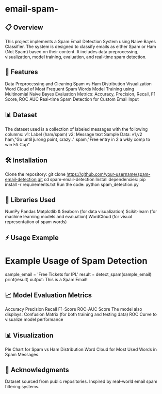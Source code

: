 # email-spam-
## 📋 Overview

This project implements a Spam Email Detection System using Naive Bayes Classifier. The system is designed to classify emails as either Spam or Ham (Not Spam) based on their content. It includes data preprocessing, visualization, model training, evaluation, and real-time spam detection.

## 🚀 Features
Data Preprocessing and Cleaning
Spam vs Ham Distribution Visualization
Word Cloud of Most Frequent Spam Words
Model Training using Multinomial Naive Bayes
Evaluation Metrics: Accuracy, Precision, Recall, F1 Score, ROC AUC
Real-time Spam Detection for Custom Email Input

## 📊 Dataset
The dataset used is a collection of labeled messages with the following columns:
v1: Label (ham/spam)
v2: Message text
Sample Data:
v1,v2
ham,"Go until jurong point, crazy.."
spam,"Free entry in 2 a wkly comp to win FA Cup"

## 🛠️ Installation
Clone the repository:
git clone https://github.com/your-username/spam-email-detection.git
cd spam-email-detection
Install dependencies:
pip install -r requirements.txt
Run the code:
python spam_detection.py

## 🧪 Libraries Used
NumPy
Pandas
Matplotlib & Seaborn (for data visualization)
Scikit-learn (for machine learning models and evaluation)
WordCloud (for visual representation of spam words)

## ⚡ Usage Example
# Example Usage of Spam Detection
sample_email = 'Free Tickets for IPL'
result = detect_spam(sample_email)
print(result)
output: This is a Spam Email!


## 📈 Model Evaluation Metrics
Accuracy
Precision
Recall
F1-Score
ROC-AUC Score
The model also displays:
Confusion Matrix (for both training and testing data)
ROC Curve to visualize model performance

## 📊 Visualization
Pie Chart for Spam vs Ham Distribution
Word Cloud for Most Used Words in Spam Messages

## 🙌 Acknowledgments
Dataset sourced from public repositories.
Inspired by real-world email spam filtering systems.

